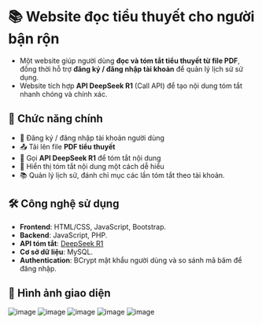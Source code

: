 # 📚  Website đọc tiểu thuyết cho người bận rộn
- Một website giúp người dùng **đọc và tóm tắt tiểu thuyết từ file PDF**, đồng thời hỗ trợ **đăng ký / đăng nhập tài khoản** để quản lý lịch sử sử dụng.
- Website tích hợp **API DeepSeek R1** (Call API) để tạo nội dung tóm tắt nhanh chóng và chính xác.
  
## 🚀 Chức năng chính

- 🔐 Đăng ký / đăng nhập tài khoản người dùng
- 📤 Tải lên file **PDF tiểu thuyết**
- 🧠 Gọi **API DeepSeek R1** để tóm tắt nội dung
- 📄 Hiển thị tóm tắt nội dung một cách dễ hiểu
- 📚 Quản lý lịch sử, đánh chỉ mục các lần tóm tắt theo tài khoản.

## 🛠️ Công nghệ sử dụng

- **Frontend**: HTML/CSS, JavaScript, Bootstrap.
- **Backend**: JavaScript, PHP.
- **API tóm tắt**: [DeepSeek R1](https://deepseek.com/)
- **Cơ sở dữ liệu**: MySQL.
- **Authentication**: BCrypt mật khẩu người dùng và so sánh mã băm để đăng nhập.

## 🚀 Hình ảnh giao diện
![image](https://github.com/user-attachments/assets/c094c72c-1e88-41d9-b4f4-2035c770ad9d)
![image](https://github.com/user-attachments/assets/ca979a1a-4004-47f8-8341-4e2c775edb40)
![image](https://github.com/user-attachments/assets/ada2e649-a9b6-420c-85e5-77e6c975134b)
![image](https://github.com/user-attachments/assets/b8e3e14d-264a-498f-8a26-32a7516e2530)
![image](https://github.com/user-attachments/assets/38412e35-c4a7-4899-90c7-a7a3cab8142e)

